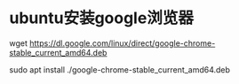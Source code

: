 # ubuntu安装google浏览器

wget https://dl.google.com/linux/direct/google-chrome-stable_current_amd64.deb

sudo apt install ./google-chrome-stable_current_amd64.deb